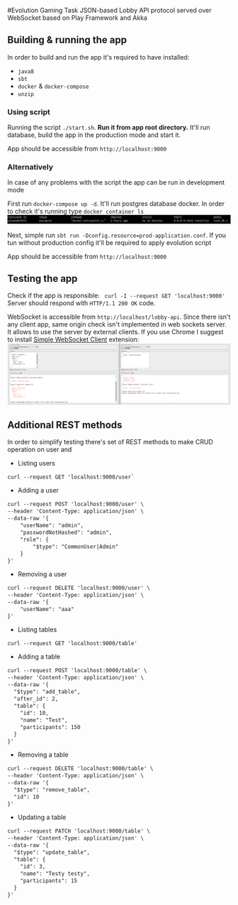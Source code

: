 #Evolution Gaming Task
JSON-based Lobby API protocol served over WebSocket 
based on Play Framework and Akka
## Building & running the app
In order to build and run the app it's required to have installed:
* `java8`
* `sbt`
* `docker` & `docker-compose`
* `unzip`

### Using script
Running the script `./start.sh`. **Run it from app root directory.** It'll run database, build the app in the production mode and start it.

App should be accessible from `http://localhost:9000`

### Alternatively 
In case of any problems with the script the app can be run in development mode

First run `docker-compose up -d`. It'll run postgres database docker. 
In order to check it's running type `docker container ls`
![Running docker container](screenshots/docker-running.png)

Next, simple run `sbt run -Dconfig.resource=prod-application.conf`. 
If you tun without production config it'll be required to apply evolution script

App should be accessible from `http://localhost:9000`
## Testing the app
Check if the app is responsible: ` curl -I --request GET 'localhost:9000'`
Server should respond with `HTTP/1.1 200 OK` code.
                                
WebSocket is accessible from `http://localhost/lobby-api`. 
Since there isn't any client app, same origin check isn't implemented in web sockets server. 
It allows to use the server by external clients. 
If you use Chrome I suggest to install [Simple WebSocket Client](https://chrome.google.com/webstore/detail/simple-websocket-client/pfdhoblngboilpfeibdedpjgfnlcodoo) extension:
![Websockets client](screenshots/websocket-client.PNG)

## Additional REST methods
In order to simplify testing there's set of REST methods to make CRUD operation on user and 
* Listing users
```
curl --request GET 'localhost:9000/user`
```
* Adding a user
```$xslt
curl --request POST 'localhost:9000/user' \
--header 'Content-Type: application/json' \
--data-raw '{
	"userName": "admin",
	"passwordNotHashed": "admin",
	"role": {
		"$type": "CommonUser|Admin"
	}
}'
```
* Removing a user
```
curl --request DELETE 'localhost:9000/user' \
--header 'Content-Type: application/json' \
--data-raw '{
	"userName": "aaa"
}'
```

* Listing tables
```
curl --request GET 'localhost:9000/table'
```
* Adding a table
```
curl --request POST 'localhost:9000/table' \
--header 'Content-Type: application/json' \
--data-raw '{
  "$type": "add_table",
  "after_id": 2,
  "table": {
    "id": 10,
    "name": "Test",
    "participants": 150
  }
}'
```
* Removing a table
```
curl --request DELETE 'localhost:9000/table' \
--header 'Content-Type: application/json' \
--data-raw '{
  "$type": "remove_table",
  "id": 10
}'
```
* Updating a table
```
curl --request PATCH 'localhost:9000/table' \
--header 'Content-Type: application/json' \
--data-raw '{
  "$type": "update_table",
  "table": {
    "id": 3,
    "name": "Testy testy",
    "participants": 15
  }
}'
```




